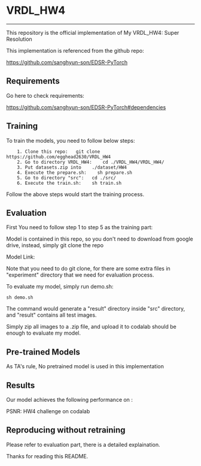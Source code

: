# VRDL_HW4
-------------------------------------------------------------------------
This repository is the official implementation of My VRDL_HW4: Super Resolution

This implementation is referenced from the github repo: 

https://github.com/sanghyun-son/EDSR-PyTorch

Requirements
-------------------------------------------------------------------------
Go here to check requirements:

https://github.com/sanghyun-son/EDSR-PyTorch#dependencies


Training
-------------------------------------------------------------------------
To train the models, you need to follow below steps:

        1. Clone this repo:   git clone https://github.com/egghead2630/VRDL_HW4
        2. Go to directory VRDL_HW4:    cd ./VRDL_HW4/VRDL_HW4/ 
        3. Put datasets.zip into    ./dataset/HW4
        4. Execute the prepare.sh:    sh prepare.sh
        5. Go to directory "src":   cd ./src/
        6. Execute the train.sh:    sh train.sh

Follow the above steps would start the training process.

Evaluation
-------------------------------------------------------------------------

First You need to follow step 1 to step 5 as the training part:

Model is contained in this repo, so you don't need to download from google drive, instead, simply git clone the repo

Model Link:


Note that you need to do git clone, for there are some extra files in "experiment" directory that we need for evaluation process.


To evaluate my model, simply run demo.sh:  
	
	sh demo.sh

The command would generate a "result" directory inside "src" directory, and "result" contains all test images.

Simply zip all images to a .zip file, and upload it to codalab should be enough to evaluate my model.

	
Pre-trained Models
-------------------------------------------------------------------------

As TA's rule, No pretrained model is used in this implementation
    
    
Results
-------------------------------------------------------------------------
Our model achieves the following performance on :

PSNR: HW4 challenge on codalab	



Reproducing without retraining
-------------------------------------------------------------------------
Please refer to evaluation part, there is a detailed explaination.





Thanks for reading this README.
